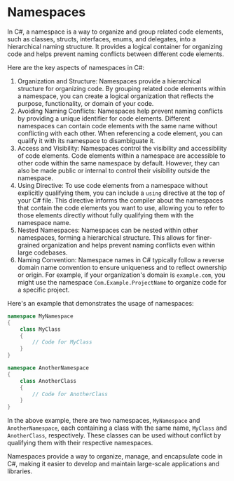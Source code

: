 # Namespaces

In C#, a namespace is a way to organize and group related code elements, such as classes, structs, interfaces, enums, and delegates, into a hierarchical naming structure. It provides a logical container for organizing code and helps prevent naming conflicts between different code elements.

Here are the key aspects of namespaces in C#:

1. Organization and Structure: Namespaces provide a hierarchical structure for organizing code. By grouping related code elements within a namespace, you can create a logical organization that reflects the purpose, functionality, or domain of your code.
2. Avoiding Naming Conflicts: Namespaces help prevent naming conflicts by providing a unique identifier for code elements. Different namespaces can contain code elements with the same name without conflicting with each other. When referencing a code element, you can qualify it with its namespace to disambiguate it.
3. Access and Visibility: Namespaces control the visibility and accessibility of code elements. Code elements within a namespace are accessible to other code within the same namespace by default. However, they can also be made public or internal to control their visibility outside the namespace.
4. Using Directive: To use code elements from a namespace without explicitly qualifying them, you can include a `using` directive at the top of your C# file. This directive informs the compiler about the namespaces that contain the code elements you want to use, allowing you to refer to those elements directly without fully qualifying them with the namespace name.
5. Nested Namespaces: Namespaces can be nested within other namespaces, forming a hierarchical structure. This allows for finer-grained organization and helps prevent naming conflicts even within large codebases.
6. Naming Convention: Namespace names in C# typically follow a reverse domain name convention to ensure uniqueness and to reflect ownership or origin. For example, if your organization's domain is `example.com`, you might use the namespace `Com.Example.ProjectName` to organize code for a specific project.

Here's an example that demonstrates the usage of namespaces:

```csharp
namespace MyNamespace
{
    class MyClass
    {
        // Code for MyClass
    }
}

namespace AnotherNamespace
{
    class AnotherClass
    {
        // Code for AnotherClass
    }
}
```

In the above example, there are two namespaces, `MyNamespace` and `AnotherNamespace`, each containing a class with the same name, `MyClass` and `AnotherClass`, respectively. These classes can be used without conflict by qualifying them with their respective namespaces.

Namespaces provide a way to organize, manage, and encapsulate code in C#, making it easier to develop and maintain large-scale applications and libraries.
